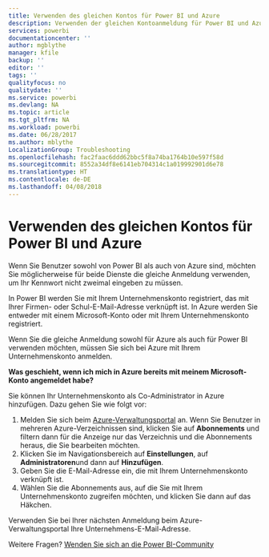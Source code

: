 ```yaml
---
title: Verwenden des gleichen Kontos für Power BI und Azure
description: Verwenden der gleichen Kontoanmeldung für Power BI und Azure
services: powerbi
documentationcenter: ''
author: mgblythe
manager: kfile
backup: ''
editor: ''
tags: ''
qualityfocus: no
qualitydate: ''
ms.service: powerbi
ms.devlang: NA
ms.topic: article
ms.tgt_pltfrm: NA
ms.workload: powerbi
ms.date: 06/28/2017
ms.author: mblythe
LocalizationGroup: Troubleshooting
ms.openlocfilehash: fac2faac6ddd62bbc5f8a74ba1764b10e597f58d
ms.sourcegitcommit: 8552a34df8e6141eb704314c1a019992901d6e78
ms.translationtype: HT
ms.contentlocale: de-DE
ms.lasthandoff: 04/08/2018
---
```

# <a name="using-the-same-account-for-power-bi-and-azure"></a>Verwenden des gleichen Kontos für Power BI und Azure
Wenn Sie Benutzer sowohl von Power BI als auch von Azure sind, möchten Sie möglicherweise für beide Dienste die gleiche Anmeldung verwenden, um Ihr Kennwort nicht zweimal eingeben zu müssen.

In Power BI werden Sie mit Ihrem Unternehmenskonto registriert, das mit Ihrer Firmen- oder Schul-E-Mail-Adresse verknüpft ist.  In Azure werden Sie entweder mit einem Microsoft-Konto oder mit Ihrem Unternehmenskonto registriert.

Wenn Sie die gleiche Anmeldung sowohl für Azure als auch für Power BI verwenden möchten, müssen Sie sich bei Azure mit Ihrem Unternehmenskonto anmelden.

**Was geschieht, wenn ich mich in Azure bereits mit meinem Microsoft-Konto angemeldet habe?**

Sie können Ihr Unternehmenskonto als Co-Administrator in Azure hinzufügen.  Dazu gehen Sie wie folgt vor:

1. Melden Sie sich beim [Azure-Verwaltungsportal](http://manage.windowsazure.com/) an. Wenn Sie Benutzer in mehreren Azure-Verzeichnissen sind, klicken Sie auf **Abonnements** und filtern dann für die Anzeige nur das Verzeichnis und die Abonnements heraus, die Sie bearbeiten möchten.
2. Klicken Sie im Navigationsbereich auf **Einstellungen**, auf **Administratoren**und dann auf **Hinzufügen**.
3. Geben Sie die E-Mail-Adresse ein, die mit Ihrem Unternehmenskonto verknüpft ist.
4. Wählen Sie die Abonnements aus, auf die Sie mit Ihrem Unternehmenskonto zugreifen möchten, und klicken Sie dann auf das Häkchen.

Verwenden Sie bei Ihrer nächsten Anmeldung beim Azure-Verwaltungsportal Ihre Unternehmens-E-Mail-Adresse.

Weitere Fragen? [Wenden Sie sich an die Power BI-Community](http://community.powerbi.com/)

